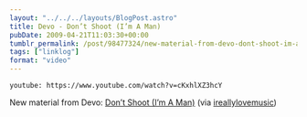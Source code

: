 ```yaml
---
layout: "../../../layouts/BlogPost.astro"
title: Devo - Don’t Shoot (I’m A Man)
pubDate: 2009-04-21T11:03:30+00:00
tumblr_permalink: /post/98477324/new-material-from-devo-dont-shoot-im-a-man
tags: ["linklog"]
format: "video"
---
```


`youtube: https://www.youtube.com/watch?v=cKxhlXZ3hcY`

New material from Devo: [Don&rsquo;t Shoot (I&rsquo;m A Man)][1] (via [ireallylovemusic][2])

[1]: https://www.youtube.com/watch?v=cKxhlXZ3hcY
[2]: http://ireallylovemusic.co.uk/blog/?p=1175
